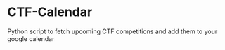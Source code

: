# CTF-Calendar
Python script to fetch upcoming CTF competitions and add them to your google calendar
